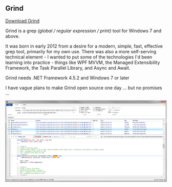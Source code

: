 ## Grind

[Download Grind](../Grind/releases/latest/download/Grind.Setup.exe)

Grind is a grep _(global / regular expression / print)_ tool for Windows 7 and above.

It was born in early 2012 from a desire for a modern, simple, fast, effective grep tool, primarily for my own use. There was also a more self-serving technical element - I wanted to put some of the technologies I'd been learning into practice - things like WPF MVVM, the Managed Extensibility Framework, the Task Parallel Library, and Async and Await.

Grind needs .NET Framework 4.5.2 and Windows 7 or later

I have vague plans to make Grind open source one day ... but no promises ...

![Grind screenshot](Grind1.png "Grind screenshot")
